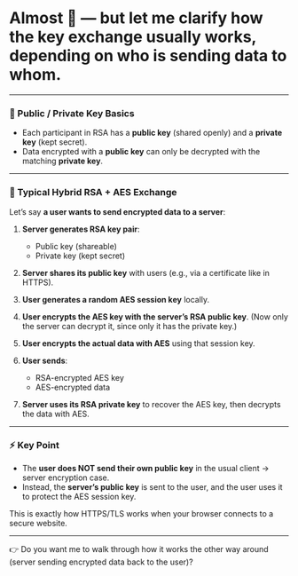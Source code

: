 # Almost 🙂 — but let me clarify how the key exchange usually works, depending on **who is sending data to whom**.

---

### 🔑 Public / Private Key Basics

* Each participant in RSA has a **public key** (shared openly) and a **private key** (kept secret).
* Data encrypted with a **public key** can only be decrypted with the matching **private key**.

---

### 🚀 Typical Hybrid RSA + AES Exchange

Let’s say **a user wants to send encrypted data to a server**:

1. **Server generates RSA key pair**:

   * Public key (shareable)
   * Private key (kept secret)

2. **Server shares its public key** with users (e.g., via a certificate like in HTTPS).

3. **User generates a random AES session key** locally.

4. **User encrypts the AES key with the server’s RSA public key**.
   (Now only the server can decrypt it, since only it has the private key.)

5. **User encrypts the actual data with AES** using that session key.

6. **User sends**:

   * RSA-encrypted AES key
   * AES-encrypted data

7. **Server uses its RSA private key** to recover the AES key, then decrypts the data with AES.

---

### ⚡ Key Point

* The **user does NOT send their own public key** in the usual client → server encryption case.
* Instead, the **server’s public key** is sent to the user, and the user uses it to protect the AES session key.

This is exactly how HTTPS/TLS works when your browser connects to a secure website.

---

👉 Do you want me to walk through how it works the other way around (server sending encrypted data back to the user)?

